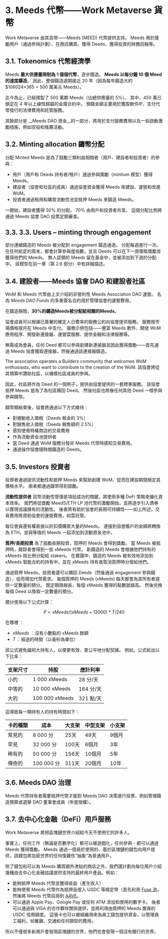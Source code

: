 # 3. Meeds 代幣——Work Metaverse 貨幣

Work Metaverse 由其貨幣——Meeds (MEED) 代幣提供支持。 Meeds 用於獎勵用戶（通過參與計劃）、在商店購買、獲得 Deeds、獲得投資的財務回報等。

## 3.1. Tokenomics 代幣經濟學

Meeds **最大供應量限制為 1 億個代幣**，逐步鑄造。 **Meeds 以每分鐘 10 個 Meed 的速度鑄造**。 因此，整個鑄造週期接近 20 年（因為每年鑄造大約 $10*60*24*365 = 500 萬美元 Meeds）。

迄今為止，已經預製了 500 萬顆 Meeds（佔總供應量的 5%）。 其中，450 萬已鎖定在 4 年以上線性歸屬的金庫合約中。 預鑄金額主要用於獲取軟件IP、支付代幣發行的法律費用和託管服務。

其餘部分是 __Meeds DAO 資金__的一部分，將用於支付服務費用以及一些啟動激勵措施，例如空投和推薦活動。


## 3.2. Minting allocation 鑄幣分配

分配 Minted Meeds 是為了鼓勵三類利益相關者（用戶、建設者和投資者）的參與：

- 用戶（用戶和 Deeds 持有者/租戶）通過參與獎勵（mintium 模型）獲得 Meeds。
- 建設者（協會和社區的成員）通過協會資金獲得 Meeds 來建設、運營和改進 WoM。
- 投資者通過租用和購買流動性池並抵押 Meeds 來鑄造 Meeds。

一開始，建設者獲得 30% 的分配。 70% 由用戶和投資者共享。 這個分配比例將通過 Meeds 協會 DAO 投票定期審查。

## 3.3. 3.3. Users – minting through engagement

部分連續鑄造的 Meeds 被分配到 engagement 鑄造通道。 分配每週進行一次。 在任何給定的周末，都會計算參與度指數，並且 Deeds 可以在下一周領取獎勵並獲得他們的 Meeds。 無人認領的 Meeds 留在基金中，並被添加到下週的分配中。 該模型在前一章（第 2.6 部分）中有詳細描述。

## 3.4. 建設者——Meeds 協會 DAO 和建設者社區

WoM 和 Meeds 代幣由上文介紹的非營利性 Meeds Association DAO 運營。 名為 _Meeds DAO Funds_ 的多重簽名合約用於管理協會的運營費用。

在鑄造期間，**30%的鑄造Meeds被分配給相關的Meeds**。

協會成員可以根據已簽署的確定人日費率的服務公約向協會提供服務。 服務按市場價格按月在 Meeds 中支付。 服務示例包括——豐富 Meeds 軟件、開發 WoM 應用程序、開發新連接器、運營雲服務、提供金融和法律服務等。

無需成為會員，任何 Deed 都可以參與創建新連接器並因此獲得獎勵——首先通過 Meeds 協會獲取連接器，然後通過該連接器鑄造。

The association operates a Builders community that welcomes WoM enthusiasts, who want to contribute to the creation of the WoM. 該協會將從其預算中讚助社區，以補償社區成員的參與。

因此，社區將作為 Deed 的一個例子，提供由協會提供的一套標準服務。 該協會抵押 Meeds 是為了為社區贖回 Deed。 然後社區也將像任何其他 Deed 一樣參與參與鑄幣。

鑄幣期結束後，協會將通過以下方式維持：

- 對被動收入徵稅（Deeds 租金的 3%）
- 對銷售收入徵稅（Deeds 銷售額的 2.5%）
- 感知使用特權商店的交易費用
- 作為流動資金池提供者
- 當 Deed 通過 WoM 服務分發非 Meeds 代幣時感知交易費用。
- 通過操作協會隨時間鑄造的 Deeds。


## 3.5. Investors 投資者

投資者通過提供流動性和抵押 Meeds 來幫助創建 WoM，從而在建設期間穩定其價格水平。 兩者都通過鑄幣得到鼓勵。

**流動性提供者** 貨幣流動性管理是項目成功的關鍵，將使用多種 DeFi 策略來優化資本效率。 我們將從獎勵 MeedS/ETH LP 池代幣的激勵開始，並將逐步引入債券以實現協議擁有的流動性。 後者將有助於協會的長期可持續性——如上所述，交易費用將資助協會的運營費用，如雲託管。

每位會員還有權直接以折扣價購買大量的Meeds。 連接到協會賬戶的金額將轉換為 ETH，並與等值的 Meeds 一起添加到流動資金池中。

**質押/長期投資** 為了鼓勵長期投資，質押的 Meeds 會得到獎勵。 當 Meeds 被抵押時，跟踪者會得到一些 xMeeds 代幣。 新鑄造的 Meeds 會根據他們持有的 xMeeds 按比例分配給 stakers。 在實踐中，鑄造的 Meeds 被有效地添加到 xMeeds 智能合約的持有中，並在 xMeeds 持有者取消質押時分發給他們。

通過質押 Meeds，投資者還可以贖回 Deeds（然後通過 engagement 參與鑄造），從而增加代幣需求。 每個質押的 Meeds (xMeeds) 每天都會為其所有者提供一定數量的積分。 既定期限越長，每個 xMeeds 獲得的點數就越高。 然後兌換每個 Deed 以換取一定數量的積分。

積分使用以下公式計算：

 $$ P = xMeeds / (xMeeds + 12000) * T / 240 $$

 在哪裡 ：

- $xMeeds$ ：沒有小數點的 xMeeds 餘額
- $T$ ：經過的時間（以毫秒為單位）

該公式避免偏袒大持有人，以便更有效、更公平地分配契據。 例如，公式給出以下比率：

| **支架尺寸** | **持股**         | **應計利率** |
| -------- | -------------- | -------- |
| 小的       | 1 000 xMeeds   | 28 分/天   |
| 中等的      | 10 000 xMeeds  | 164 分/天  |
| 大的       | 100 000 xMeeds | 321 點/天  |


這導致每一類持有人的持有時間如下：

| **卡的種類** | **成本**    | **大支架** | **中型支架** | **小支架** |
| -------- | --------- | ------- | -------- | ------- |
| 常見的      | 8 000 分   | 25天     | 49天      | 9個月     |
| 罕見       | 32 000 分  | 100天    | 6個月      | 3年      |
| 稀有的      | 50 000 分  | 156天    | 10個月     | 5年      |
| 傳奇的      | 100 000 分 | 311天    | 20個月     | 10年     |

## 3.6. Meeds DAO 治理

Meeds 代幣持有者需要抵押代幣才能對 Meeds DAO 決策進行投票，例如管理鑄造預算或選舉 DAO 董事會成員（年度授權）。

## 3.7. 去中心化金融（DeFi）用戶服務

Work Metaverse 將把區塊鏈世界介紹給今天不使用它的許多人。

事實上，任何工作（無論是否數字化）都可以被遊戲化，任何參與 - 都可以通過 Meeds 獲得獎勵。 Meeds 通過一個易於使用的、基於區塊鏈的錢包向用戶提供，該錢包將加密世界的任何復雜性“抽象”為普通用戶。

除了錢包和可以為 Meeds 購買額外津貼的商店之外，我們還計劃向每位用戶介紹幾種由去中心化金融協議提供支持的最終用戶產品，例如：

- 能夠抵押 Meeds 代幣並獲得收益（產生收入）
- 能夠使用 Meeds 代幣作為抵押品借入 USDC 等穩定幣（首先利用 [Fuse 池](https://app.rari.capital/fuse)，然後將 Meeds 代幣註冊到 [AAVE](https://aave.com/)。
- 可以通過 Apple Pay、Google Pay 或任何 ATM 添加和使用的數字卡。 後者可以通過與 VISA 的合作夥伴關係提供，並將利用由質押的 Meeds 擔保的 USDC 信用額度。 這張卡也可以被組織用來為員工錢包提供資金，以管理員工福利，如餐廳、交通和任何類型的費用。

所以不僅很多新用戶會發現區塊鏈的世界，他們也會發現一個沒有銀行的世界。

 
